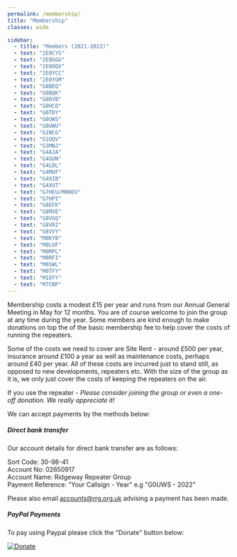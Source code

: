 ```yaml
---
permalink: /membership/
title: "Membership"
classes: wide

sidebar:
  - title: "Members (2021-2022)"
  - text: "2E0CYS" 
  - text: "2E0GGU" 
  - text: "2E0OQV"
  - text: "2E0YCC" 
  - text: "2E0YGM"
  - text: "G0BEQ"
  - text: "G0BQK"
  - text: "G0DVB"
  - text: "G0HCO"
  - text: "G0TDY"
  - text: "G0UWS"
  - text: "G0UWU"
  - text: "G1NCG"
  - text: "G1OQV"
  - text: "G3MNJ"
  - text: "G4AJA"
  - text: "G4GUN"
  - text: "G4LDL"
  - text: "G4MUF"
  - text: "G4XIB"
  - text: "G4XUT"
  - text: "G7HEU/M0HEU"
  - text: "G7HPI"
  - text: "G8EFK"
  - text: "G8MXE"
  - text: "G8VGQ"
  - text: "G8VRI"
  - text: "G8VVY"
  - text: "M0KYB"
  - text: "M0LUF"
  - text: "M0MPL"
  - text: "M0RFI"
  - text: "M0SWL"
  - text: "M0TFY"
  - text: "M1EFY"
  - text: "M7CNP"
---
```


Membership costs a modest £15 per year and runs from our Annual General Meeting in May for 12 months. You are of course welcome to join the group at any time during the year. Some members are kind enough to make donations on top the of the basic membership fee to help cover the costs of running the repeaters.

Some of the costs we need to cover are Site Rent - around £500 per year, insurance around £100 a year as well as maintenance costs, perhaps around £40 per year. All of these costs are incurred just to stand still, as opposed to new developments, repeaters etc. With the size of the group as it is, we only just cover the costs of keeping the repeaters on the air.

If you use the repeater - *Please consider joining the group or even a one-off donation. We really appreciate it!*

We can accept payments by the methods below:

##### Direct bank transfer 

Our account details for direct bank transfer are as follows:

Sort Code: 30-98-41  
Account No: 02650917  
Account Name: Ridgeway Repeater Group  
Payment Reference: "Your Callsign - Year" e.g "G0UWS - 2022"  

Please also email [accounts@rrg.org.uk](mailto:accounts@rrg.org.uk) advising a payment has been made.

##### PayPal Payments

To pay using Paypal please click the "Donate" button below:

[![Donate](https://www.paypalobjects.com/en_US/GB/i/btn/btn_donateCC_LG.gif)](https://www.paypal.com/cgi-bin/webscr?cmd=_s-xclick&hosted_button_id=8W6FF5Z7H99UL)

